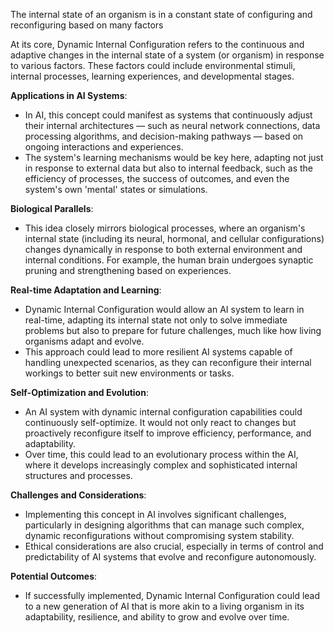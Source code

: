 The internal state of an organism is in a constant state of configuring and reconfiguring based on many factors

At its core, Dynamic Internal Configuration refers to the continuous and adaptive changes in the internal state of a system (or organism) in response to various factors. These factors could include environmental stimuli, internal processes, learning experiences, and developmental stages. 

**Applications in AI Systems**:

- In AI, this concept could manifest as systems that continuously adjust their internal architectures — such as neural network connections, data processing algorithms, and decision-making pathways — based on ongoing interactions and experiences.
- The system's learning mechanisms would be key here, adapting not just in response to external data but also to internal feedback, such as the efficiency of processes, the success of outcomes, and even the system's own 'mental' states or simulations.

**Biological Parallels**:
  
- This idea closely mirrors biological processes, where an organism's internal state (including its neural, hormonal, and cellular configurations) changes dynamically in response to both external environment and internal conditions. For example, the human brain undergoes synaptic pruning and strengthening based on experiences.

**Real-time Adaptation and Learning**:   
- Dynamic Internal Configuration would allow an AI system to learn in real-time, adapting its internal state not only to solve immediate problems but also to prepare for future challenges, much like how living organisms adapt and evolve.
- This approach could lead to more resilient AI systems capable of handling unexpected scenarios, as they can reconfigure their internal workings to better suit new environments or tasks.

**Self-Optimization and Evolution**:
  
- An AI system with dynamic internal configuration capabilities could continuously self-optimize. It would not only react to changes but proactively reconfigure itself to improve efficiency, performance, and adaptability.
 - Over time, this could lead to an evolutionary process within the AI, where it develops increasingly complex and sophisticated internal structures and processes.
 
**Challenges and Considerations**:
 
- Implementing this concept in AI involves significant challenges, particularly in designing algorithms that can manage such complex, dynamic reconfigurations without compromising system stability.
- Ethical considerations are also crucial, especially in terms of control and predictability of AI systems that evolve and reconfigure autonomously.

**Potential Outcomes**:

- If successfully implemented, Dynamic Internal Configuration could lead to a new generation of AI that is more akin to a living organism in its adaptability, resilience, and ability to grow and evolve over time.



